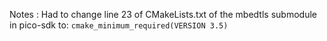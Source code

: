Notes :
Had to change line 23 of CMakeLists.txt of the mbedtls submodule in pico-sdk to: `cmake_minimum_required(VERSION 3.5)`